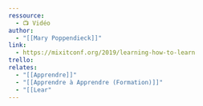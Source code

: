 ```yaml
---
ressource:
  - 📺 Vidéo
author:
  - "[[Mary Poppendieck]]"
link:
  - https://mixitconf.org/2019/learning-how-to-learn
trello: 
relates:
  - "[[Apprendre]]"
  - "[[Apprendre à Apprendre (Formation)]]"
  - "[[Lear"
---
```

